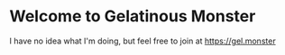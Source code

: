 # Welcome to Gelatinous Monster

I have no idea what I'm doing, but feel free to join at https://gel.monster


